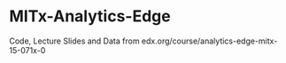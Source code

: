 # MITx-Analytics-Edge
Code, Lecture Slides and Data from edx.org/course/analytics-edge-mitx-15-071x-0
